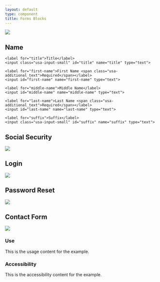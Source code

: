```yaml
---
layout: default
type: component
title: Forms Blocks
---
```


<div class="preview">
  <!-- Add HTML markup for example here -->
  <img src="{{ site.baseurl }}/assets/img/static/USAddressForm_UI_v1.png">
</div>

<h2>Name</h2>

<div class="preview">

  <form>

    <label for="title">Title</label>
    <input class="usa-input-small" id="title" name="title" type="text">

    <label for="first-name">First Name <span class="usa-additional_text">Required</span></label>
    <input id="first-name" name="first-name" type="text">

    <label for="middle-name">Middle Name</label>
    <input id="middle-name" name="middle-name" type="text">

    <label for="last-name">Last Name <span class="usa-additional_text">Required</span></label>
    <input id="last-name" name="last-name" type="text">

    <label for="suffix">Suffix</label>
    <input class="usa-input-small" id="suffix" name="suffix" type="text">

  </form>

</div>

<h2>Social Security</h2>

<div class="preview">
  <!-- Add HTML markup for example here -->
  <img src="{{ site.baseurl }}/assets/img/static/SSN_UI_v1.png">
</div>

<h2>Login</h2>

<div class="preview">
  <!-- Add HTML markup for example here -->
  <img src="{{ site.baseurl }}/assets/img/static/Login_UI_v1.png">
</div>

<h2>Password Reset</h2>

<div class="preview">
  <!-- Add HTML markup for example here -->
  <img src="{{ site.baseurl }}/assets/img/static/PasswordReset_UI_v1.png">
</div>

<h2>Contact Form</h2>

<div class="preview">
  <!-- Add HTML markup for example here -->
  <img src="{{ site.baseurl }}/assets/img/static/Contact-Form_UI_v1.png">
</div>

<div class="usa-grid-box">
  <div class="usa-width-one-half">
    <h3>Use</h3>
    <p>This is the usage content for the example.</p>
  </div>
  <div class="usa-width-one-half">
    <h3>Accessibility</h3>
    <p>This is the accessibility content for the example.</p>
  </div>  
</div>
